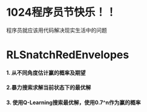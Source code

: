 # 1024程序员节快乐！！
程序员就应该用代码解决现实生活中的问题  

# RLSnatchRedEnvelopes
#### 1. 从不同角度估计赢的概率及期望
#### 2.暴力搜索求解当前状态下的最优解
#### 3. 使用Q-Learning搜索最优解，使用0.7^n作为赢的概率
